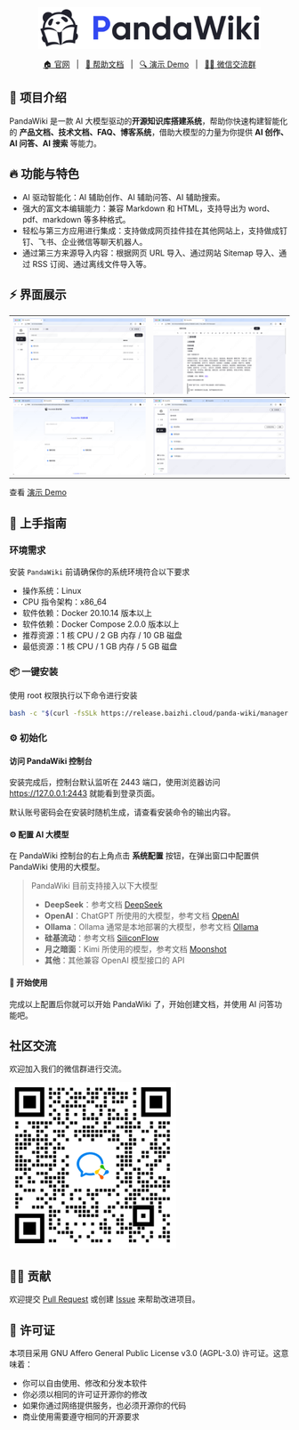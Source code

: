 <p align="center">
  <img src="/images/banner.png" width="400" />
</p>


<p align="center">
  <a target="_blank" href="https://ly.safepoint.cloud/Br48PoX">🏠 官网</a> &nbsp; | &nbsp;
  <a target="_blank" href="https://ly.safepoint.cloud/A4hGZLg">📖 帮助文档</a> &nbsp; | &nbsp;
  <a target="_blank" href="https://ly.safepoint.cloud/hSMd4SH">🔍 演示 Demo</a> &nbsp; | &nbsp;
  <a target="_blank" href="/images/banner.png">🙋‍♂️ 微信交流群</a>
</p>

## 👋 项目介绍

PandaWiki 是一款 AI 大模型驱动的**开源知识库搭建系统**，帮助你快速构建智能化的 **产品文档、技术文档、FAQ、博客系统**，借助大模型的力量为你提供 **AI 创作、AI 问答、AI 搜索** 等能力。

## 🔥 功能与特色

- AI 驱动智能化：AI 辅助创作、AI 辅助问答、AI 辅助搜索。
- 强大的富文本编辑能力：兼容 Markdown 和 HTML，支持导出为 word、pdf、markdown 等多种格式。
- 轻松与第三方应用进行集成：支持做成网页挂件挂在其他网站上，支持做成钉钉、飞书、企业微信等聊天机器人。
- 通过第三方来源导入内容：根据网页 URL 导入、通过网站 Sitemap 导入、通过 RSS 订阅、通过离线文件导入等。

## ⚡️ 界面展示

| <img src="/images/screenshot-1.png" width=370 /> | <img src="/images/screenshot-2.png" width=370 /> |
| ------------------------------------------------- | ------------------------------------------------- | 
| <img src="/images/screenshot-3.png" width=370 /> | <img src="/images/screenshot-4.png" width=370 /> | 

查看 [演示 Demo](https://baizhi.cloud/)

## 🚀 上手指南

### 环境需求

安装 `PandaWiki` 前请确保你的系统环境符合以下要求

- 操作系统：Linux
- CPU 指令架构：x86_64
- 软件依赖：Docker 20.10.14 版本以上
- 软件依赖：Docker Compose 2.0.0 版本以上
- 推荐资源：1 核 CPU / 2 GB 内存 / 10 GB 磁盘
- 最低资源：1 核 CPU / 1 GB 内存 / 5 GB 磁盘

### 📦 一键安装

使用 root 权限执行以下命令进行安装

```bash
bash -c "$(curl -fsSLk https://release.baizhi.cloud/panda-wiki/manager.sh)"
```

### ⚙️ 初始化

#### 访问 PandaWiki 控制台

安装完成后，控制台默认监听在 2443 端口，使用浏览器访问 https://127.0.0.1:2443 就能看到登录页面。

默认账号密码会在安装时随机生成，请查看安装命令的输出内容。

#### ⚙️ 配置 AI 大模型

在  PandaWiki 控制台的右上角点击 **系统配置** 按钮，在弹出窗口中配置供 PandaWiki 使用的大模型。

> PandaWiki 目前支持接入以下大模型
> 
> - **DeepSeek**：参考文档 [DeepSeek](https://platform.deepseek.com/)
> - **OpenAI**：ChatGPT 所使用的大模型，参考文档 [OpenAI](https://platform.openai.com/)
>- **Ollama**：Ollama 通常是本地部署的大模型，参考文档 [Ollama](https://github.com/ollama/ollama/tree/main/docs)
>- **硅基流动**：参考文档 [SiliconFlow](https://docs.siliconflow.cn/)
>- **月之暗面**：Kimi 所使用的模型，参考文档 [Moonshot](https://platform.moonshot.cn/)
> - **其他**：其他兼容 OpenAI 模型接口的 API

#### 💪 开始使用

完成以上配置后你就可以开始 PandaWiki 了，开始创建文档，并使用 AI 问答功能吧。

## 社区交流

欢迎加入我们的微信群进行交流。

<img src="/images/wechat.png" width="300" />

## 🙋‍♂️ 贡献

欢迎提交 [Pull Request](https://github.com/chaitin/PandaWiki/pulls) 或创建 [Issue](https://github.com/chaitin/PandaWiki/issues) 来帮助改进项目。

## 📝 许可证

本项目采用 GNU Affero General Public License v3.0 (AGPL-3.0) 许可证。这意味着：

- 你可以自由使用、修改和分发本软件
- 你必须以相同的许可证开源你的修改
- 如果你通过网络提供服务，也必须开源你的代码
- 商业使用需要遵守相同的开源要求
